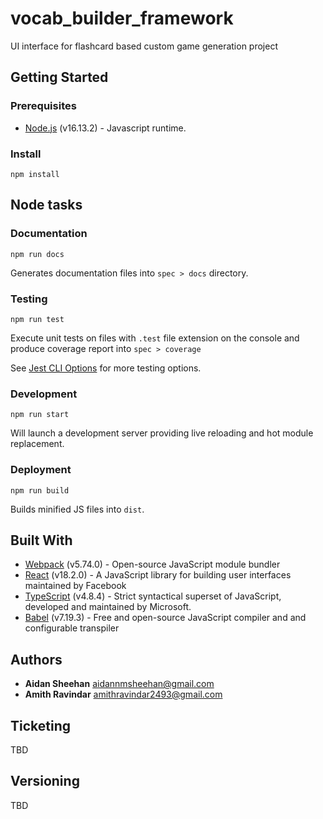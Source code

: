 # vocab_builder_framework

UI interface for flashcard based custom game generation project

## Getting Started

### Prerequisites

* [Node.js](http://nodejs.org/) (v16.13.2) - Javascript runtime.

### Install

````
npm install
````

## Node tasks

### Documentation
```
npm run docs
```

Generates documentation files into `spec > docs` directory.

### Testing

```
npm run test
```

Execute unit tests on files with `.test` file extension on the console and produce coverage report into `spec > coverage`

See [Jest CLI Options](https://jestjs.io/docs/cli) for more testing options.

### Development

````
npm run start
````

Will launch a development server providing live reloading and hot module replacement.

### Deployment
````
npm run build
````

Builds minified JS files into `dist`.

## Built With

* [Webpack](http://webpack.js.org) (v5.74.0) - Open-source JavaScript module bundler
* [React](http://reactjs.org/) (v18.2.0) - A JavaScript library for building user interfaces maintained by Facebook
* [TypeScript](https://www.typescriptlang.org/) (v4.8.4) - Strict syntactical superset of JavaScript, developed and maintained by Microsoft.
* [Babel](http://babeljs.io) (v7.19.3) - Free and open-source JavaScript compiler and and configurable transpiler

## Authors
* **Aidan Sheehan** <aidannmsheehan@gmail.com>
* **Amith Ravindar** <amithravindar2493@gmail.com>

## Ticketing
TBD

## Versioning
TBD